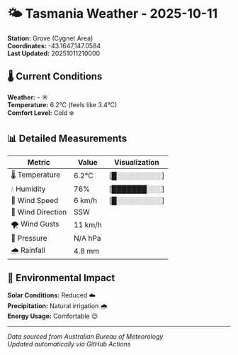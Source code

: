 # 🌤️ Tasmania Weather - 2025-10-11

**Station:** Grove (Cygnet Area)  
**Coordinates:** -43.1647,147.0584  
**Last Updated:** 20251011210000

## 🌡️ Current Conditions

**Weather:** - ☀️  
**Temperature:** 6.2°C (feels like 3.4°C)  
**Comfort Level:** Cold ❄️

## 📊 Detailed Measurements

| Metric | Value | Visualization |
|--------|-------|---------------|
| 🌡️ Temperature | 6.2°C | [█░░░░░░░░░] |
| 💧 Humidity | 76% | [███████░░░] |
| 💨 Wind Speed | 6 km/h | [█░░░░░░░░░] |
| 🧭 Wind Direction | SSW | |
| 🌪️ Wind Gusts | 11 km/h | |
| 🔽 Pressure | N/A hPa | |
| 🌧️ Rainfall | 4.8 mm | |

## 🌱 Environmental Impact

**Solar Conditions:** Reduced ☁️  
**Precipitation:** Natural irrigation 🌧️  
**Energy Usage:** Comfortable 😌

---
*Data sourced from Australian Bureau of Meteorology*  
*Updated automatically via GitHub Actions*
